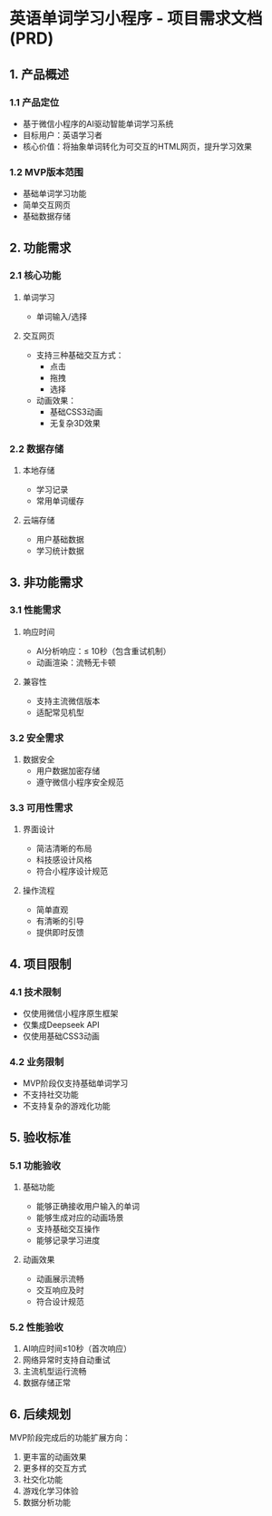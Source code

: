 # 英语单词学习小程序 - 项目需求文档(PRD)

## 1. 产品概述
### 1.1 产品定位
- 基于微信小程序的AI驱动智能单词学习系统
- 目标用户：英语学习者
- 核心价值：将抽象单词转化为可交互的HTML网页，提升学习效果

### 1.2 MVP版本范围
- 基础单词学习功能
- 简单交互网页
- 基础数据存储

## 2. 功能需求

### 2.1 核心功能
1. 单词学习
   - 单词输入/选择

2. 交互网页
   - 支持三种基础交互方式：
     * 点击
     * 拖拽
     * 选择
   - 动画效果：
     * 基础CSS3动画
     * 无复杂3D效果

### 2.2 数据存储
1. 本地存储
   - 学习记录
   - 常用单词缓存
   
2. 云端存储
   - 用户基础数据
   - 学习统计数据

## 3. 非功能需求

### 3.1 性能需求
1. 响应时间
   - AI分析响应：≤ 10秒（包含重试机制）
   - 动画渲染：流畅无卡顿
   
2. 兼容性
   - 支持主流微信版本
   - 适配常见机型

### 3.2 安全需求
1. 数据安全
   - 用户数据加密存储
   - 遵守微信小程序安全规范

### 3.3 可用性需求
1. 界面设计
   - 简洁清晰的布局
   - 科技感设计风格
   - 符合小程序设计规范

2. 操作流程
   - 简单直观
   - 有清晰的引导
   - 提供即时反馈

## 4. 项目限制

### 4.1 技术限制
- 仅使用微信小程序原生框架
- 仅集成Deepseek API
- 仅使用基础CSS3动画

### 4.2 业务限制
- MVP阶段仅支持基础单词学习
- 不支持社交功能
- 不支持复杂的游戏化功能

## 5. 验收标准
### 5.1 功能验收
1. 基础功能
   - 能够正确接收用户输入的单词
   - 能够生成对应的动画场景
   - 支持基础交互操作
   - 能够记录学习进度

2. 动画效果
   - 动画展示流畅
   - 交互响应及时
   - 符合设计规范

### 5.2 性能验收
1. AI响应时间≤10秒（首次响应）
2. 网络异常时支持自动重试
3. 主流机型运行流畅
4. 数据存储正常

## 6. 后续规划
MVP阶段完成后的功能扩展方向：
1. 更丰富的动画效果
2. 更多样的交互方式
3. 社交化功能
4. 游戏化学习体验
5. 数据分析功能